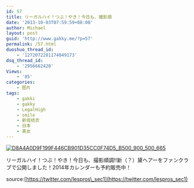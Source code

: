 ```yaml
---
id: 57
title: リーガルハイ！つぶ！やき！今日も、撮影順
date: '2013-10-03T07:59:59+08:00'
author: Michael
layout: post
guid: 'http://www.gakky.me/?p=57'
permalink: /57.html
duoshuo_thread_id:
    - '1272072281174049173'
dsq_thread_id:
    - '2956662420'
Views:
    - '85'
categories:
    - 图片
tags:
    - gakki
    - gakky
    - LegalHigh
    - smile
    - 新垣结衣
    - 日本
    - 美女
---
```


[![D8A4A0D9F199F446CB901D35CC0F74D5_B500_900_500_665](http://www.yui-aragaki.org/wp-content/uploads/img/D8A4A0D9F199F446CB901D35CC0F74D5_B500_900_500_665.jpeg)](http://www.yui-aragaki.org/wp-content/uploads/img/D8A4A0D9F199F446CB901D35CC0F74D5_B1280_1280_769_1024.jpeg)

<span>リーガルハイ！つぶ！やき！今日も、撮影順調‼新（？）黛ヘアーをファンクラブで公開しました！2014年カレンダーも予約販売中！</span>

<span>source:[https://twitter.com/lespros\_sec1](https://twitter.com/lespros_sec1)</span>
